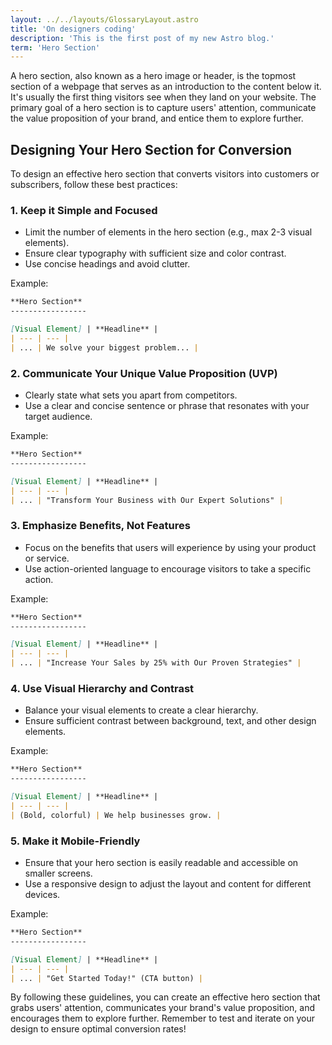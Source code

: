 ```yaml
---
layout: ../../layouts/GlossaryLayout.astro
title: 'On designers coding'
description: 'This is the first post of my new Astro blog.'
term: 'Hero Section'
---
```

A hero section, also known as a hero image or header, is the topmost section of a webpage that serves as an introduction to the content below it. It's usually the first thing visitors see when they land on your website. The primary goal of a hero section is to capture users' attention, communicate the value proposition of your brand, and entice them to explore further.

**Designing Your Hero Section for Conversion**
---------------------------------------------

To design an effective hero section that converts visitors into customers or subscribers, follow these best practices:

### 1. **Keep it Simple and Focused**

* Limit the number of elements in the hero section (e.g., max 2-3 visual elements).
* Ensure clear typography with sufficient size and color contrast.
* Use concise headings and avoid clutter.

Example:
```markdown
**Hero Section**
-----------------

[Visual Element] | **Headline** |
| --- | --- |
| ... | We solve your biggest problem... |
```

### 2. **Communicate Your Unique Value Proposition (UVP)**

* Clearly state what sets you apart from competitors.
* Use a clear and concise sentence or phrase that resonates with your target audience.

Example:
```markdown
**Hero Section**
-----------------

[Visual Element] | **Headline** |
| --- | --- |
| ... | "Transform Your Business with Our Expert Solutions" |
```

### 3. **Emphasize Benefits, Not Features**

* Focus on the benefits that users will experience by using your product or service.
* Use action-oriented language to encourage visitors to take a specific action.

Example:
```markdown
**Hero Section**
-----------------

[Visual Element] | **Headline** |
| --- | --- |
| ... | "Increase Your Sales by 25% with Our Proven Strategies" |
```

### 4. **Use Visual Hierarchy and Contrast**

* Balance your visual elements to create a clear hierarchy.
* Ensure sufficient contrast between background, text, and other design elements.

Example:
```markdown
**Hero Section**
-----------------

[Visual Element] | **Headline** |
| --- | --- |
| (Bold, colorful) | We help businesses grow. |
```

### 5. **Make it Mobile-Friendly**

* Ensure that your hero section is easily readable and accessible on smaller screens.
* Use a responsive design to adjust the layout and content for different devices.

Example:
```markdown
**Hero Section**
-----------------

[Visual Element] | **Headline** |
| --- | --- |
| ... | "Get Started Today!" (CTA button) |
```

By following these guidelines, you can create an effective hero section that grabs users' attention, communicates your brand's value proposition, and encourages them to explore further. Remember to test and iterate on your design to ensure optimal conversion rates!

